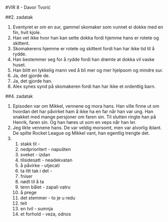 #VIR 8 - Davor Tvorić

##2. zadatak

1. Eventyret er om en sur, gammel skomaker som vunnet ei dokke med en fin, hvit kjole. 
2. Han vet ikke hvor han kan sette dokka fordi hjemme hans er rotete og skittent.
3. Skomakerens hjemme er rotete og skittent fordi han har ikke tid til å rydde.
4. Han bestemmer seg for å rydde fordi han drømte at dokka vil vaske huset.
5. Han blitt en lykkelig mann ved å bli mer og mer hjelpsom og mindre sur.
6. Ja, det gjorde de.
7. Ja, det gjorde han.
8. Alex synes synd på skomakeren fordi han har ikke et ordentlig barn.

##4. zadatak
1. Episoden var om Mikkel, vennene og mora hans. Han ville finne ut om hvordan det har påvirket ham å ikke ha en far når han var ung. Han snakket med mange persjoner om faren sin. Til slutten ringte han på Henrik, faren sin. Og han høres ut som en veps når han ler.
2. Jeg likte vennene hans. De var veldig morsomt, men var alvorlig iblant. De spilte Rocket League og Mikkel vant, han egentlig trengte det.
3. 
    1. stakk til -
    2. nedprioritert - napušten 
    3. sveket - izdan
    4. tilsidesatt - neadekvatan
    5. å påvirke - utjecati
    6. ta litt tak i det - 
    7. fniser
    8. nødt til å ta
    9. tenn bålet - zapali vatru
    10. å prege
    11. det stemmer - to je u redu
    12. teit
    13. en tvil - sumnja
    14. et forhold - veza, odnos
   